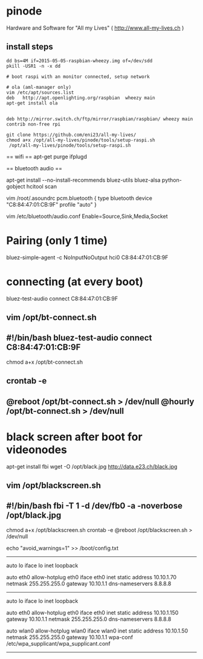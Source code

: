 # pinode

Hardware and Software for "All my Lives" ( http://www.all-my-lives.ch )

## install steps

```
dd bs=4M if=2015-05-05-raspbian-wheezy.img of=/dev/sdd
pkill -USR1 -n -x dd

# boot raspi with an monitor connected, setup network

# ola (aml-manager only)
vim /etc/apt/sources.list
deb   http://apt.openlighting.org/raspbian  wheezy main
apt-get install ola


deb http://mirror.switch.ch/ftp/mirror/raspbian/raspbian/ wheezy main contrib non-free rpi

git clone https://github.com/eni23/all-my-lives/
chmod a+x /opt/all-my-lives/pinode/tools/setup-raspi.sh
 /opt/all-my-lives/pinode/tools/setup-raspi.sh

```

== wifi ==
apt-get purge ifplugd

== bluetooth audio ==

apt-get install --no-install-recommends bluez-utils bluez-alsa python-gobject
hcitool scan

vim /root/.asoundrc
pcm.bluetooth {
        type bluetooth
        device "C8:84:47:01:CB:9F"
        profile "auto"
}

vim /etc/bluetooth/audio.conf
Enable=Source,Sink,Media,Socket

# Pairing (only 1 time)
bluez-simple-agent -c NoInputNoOutput hci0 C8:84:47:01:CB:9F


# connecting (at every boot)
bluez-test-audio connect C8:84:47:01:CB:9F

vim /opt/bt-connect.sh
---
#!/bin/bash
bluez-test-audio connect C8:84:47:01:CB:9F
---
chmod a+x /opt/bt-connect.sh

crontab -e
---
@reboot /opt/bt-connect.sh > /dev/null
@hourly /opt/bt-connect.sh > /dev/null
---

# black screen after boot for videonodes
apt-get install fbi
wget -O /opt/black.jpg http://data.e23.ch/black.jpg

vim /opt/blackscreen.sh
---
#!/bin/bash
fbi -T 1 -d /dev/fb0 -a -noverbose /opt/black.jpg
---

chmod a+x /opt/blackscreen.sh
crontab -e
@reboot /opt/blackscreen.sh > /dev/null

echo "avoid_warnings=1" >> /boot/config.txt

------

auto lo
iface lo inet loopback

auto eth0
allow-hotplug eth0
iface eth0 inet static
  address 10.10.1.70
  netmask 255.255.255.0
  gateway 10.10.1.1
  dns-nameservers 8.8.8.8

-------

auto lo
iface lo inet loopback

auto eth0
allow-hotplug eth0
iface eth0 inet static
  address 10.10.1.150
  gateway 10.10.1.1
  netmask 255.255.255.0
  dns-nameservers 8.8.8.8

auto wlan0
allow-hotplug wlan0
iface wlan0 inet static
  address 10.10.1.50
  netmask 255.255.255.0
  gateway 10.10.1.1
  wpa-conf /etc/wpa_supplicant/wpa_supplicant.conf

------
